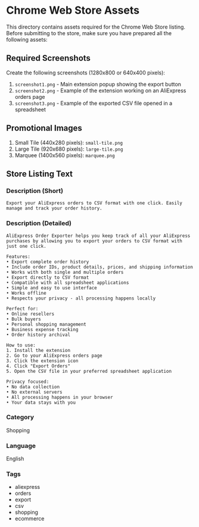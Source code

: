 # Chrome Web Store Assets

This directory contains assets required for the Chrome Web Store listing. Before submitting to the store, make sure you have prepared all the following assets:

## Required Screenshots
Create the following screenshots (1280x800 or 640x400 pixels):
1. `screenshot1.png` - Main extension popup showing the export button
2. `screenshot2.png` - Example of the extension working on an AliExpress orders page
3. `screenshot3.png` - Example of the exported CSV file opened in a spreadsheet

## Promotional Images
1. Small Tile (440x280 pixels): `small-tile.png`
2. Large Tile (920x680 pixels): `large-tile.png`
3. Marquee (1400x560 pixels): `marquee.png`

## Store Listing Text

### Description (Short)
```
Export your AliExpress orders to CSV format with one click. Easily manage and track your order history.
```

### Description (Detailed)
```
AliExpress Order Exporter helps you keep track of all your AliExpress purchases by allowing you to export your orders to CSV format with just one click.

Features:
• Export complete order history
• Include order IDs, product details, prices, and shipping information
• Works with both single and multiple orders
• Export directly to CSV format
• Compatible with all spreadsheet applications
• Simple and easy to use interface
• Works offline
• Respects your privacy - all processing happens locally

Perfect for:
• Online resellers
• Bulk buyers
• Personal shopping management
• Business expense tracking
• Order history archival

How to use:
1. Install the extension
2. Go to your AliExpress orders page
3. Click the extension icon
4. Click "Export Orders"
5. Open the CSV file in your preferred spreadsheet application

Privacy focused:
• No data collection
• No external servers
• All processing happens in your browser
• Your data stays with you
```

### Category
Shopping

### Language
English

### Tags
- aliexpress
- orders
- export
- csv
- shopping
- ecommerce 
